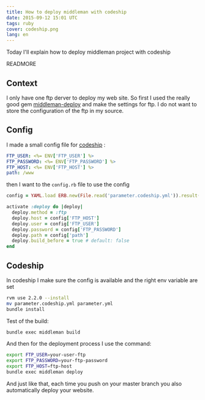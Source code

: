 ```yaml
---
title: How to deploy middleman with codeship
date: 2015-09-12 15:01 UTC
tags: ruby
cover: codeship.png
lang: en
---
```


Today I'll explain how to deploy middleman project with codeship

READMORE

## Context
I only have one ftp derver to deploy my web site. So first I used the really good gem [middleman-deploy](https://github.com/middleman-contrib/middleman-deploy) and make the settings for ftp. 
I do not want to store the configuration of the ftp in my source. 

## Config
I made a small config file for [codeship](https://codeship.com) :

```yml
FTP_USER: <%= ENV['FTP_USER'] %>
FTP_PASSWORD: <%= ENV['FTP_PASSWORD'] %>
FTP_HOST: <%= ENV['FTP_HOST'] %>
path: /www
```

then I want to the `config.rb` file to use the config 

```ruby
config = YAML.load ERB.new(File.read('parameter.codeship.yml')).result(binding)

activate :deploy do |deploy|
  deploy.method = :ftp
  deploy.host = config['FTP_HOST']
  deploy.user = config['FTP_USER']
  deploy.password = config['FTP_PASSWORD']
  deploy.path = config['path']
  deploy.build_before = true # default: false
end
```

## Codeship

In codeship I make sure the config is available and the right env variable are set

```bash
rvm use 2.2.0 --install
mv parameter.codeship.yml parameter.yml
bundle install
```

Test of the build:
```bash
bundle exec middleman build
```

And then for the deployment process I use the command:

```bash
export FTP_USER=your-user-ftp
export FTP_PASSWORD=your-ftp-password
export FTP_HOST=ftp-host
bundle exec middleman deploy
```

And just like that, each time you push on your master branch you also automatically deploy your website. 



